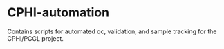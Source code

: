# CPHI-automation

Contains scripts for automated qc, validation, and sample tracking for the CPHI/PCGL project.

